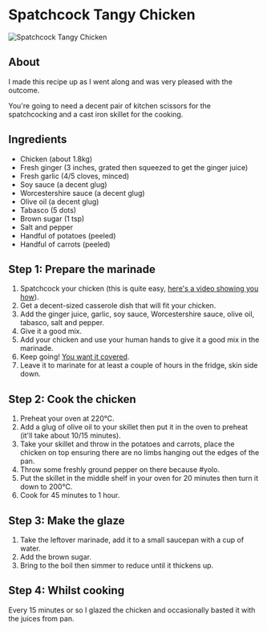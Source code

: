 # Spatchcock Tangy Chicken

![Spatchcock Tangy Chicken](https://c4.staticflickr.com/4/3936/15263988928_90dc99cb6f.jpg)

## About

I made this recipe up as I went along and was very pleased with the outcome.

You're going to need a decent pair of kitchen scissors for the spatchcocking
and a cast iron skillet for the cooking.

## Ingredients

* Chicken (about 1.8kg)
* Fresh ginger (3 inches, grated then squeezed to get the ginger juice)
* Fresh garlic (4/5 cloves, minced)
* Soy sauce (a decent glug)
* Worcestershire sauce (a decent glug)
* Olive oil (a decent glug)
* Tabasco (5 dots)
* Brown sugar (1 tsp)
* Salt and pepper
* Handful of potatoes (peeled)
* Handful of carrots (peeled)

## Step 1: Prepare the marinade

1. Spatchcock your chicken (this is quite easy, [here's a video showing you how](https://www.youtube.com/watch?v=Ppa1bxB89vg)).
2. Get a decent-sized casserole dish that will fit your chicken.
3. Add the ginger juice, garlic, soy sauce, Worcestershire sauce, olive oil, tabasco, salt and pepper.
4. Give it a good mix.
5. Add your chicken and use your human hands to give it a good mix in the marinade.
6. Keep going! [You want it covered](https://www.flickr.com/photos/reyhan/15449019885/).
7. Leave it to marinate for at least a couple of hours in the fridge, skin side down.

## Step 2: Cook the chicken

1. Preheat your oven at 220°C.
2. Add a glug of olive oil to your skillet then put it in the oven to preheat (it'll take about 10/15 minutes).
2. Take your skillet and throw in the potatoes and carrots, place the chicken on top ensuring there are no limbs hanging out the edges of the pan.
3. Throw some freshly ground pepper on there because #yolo.
4. Put the skillet in the middle shelf in your oven for 20 minutes then turn it down to 200°C.
5. Cook for 45 minutes to 1 hour.

## Step 3: Make the glaze

1. Take the leftover marinade, add it to a small saucepan with a cup of water.
2. Add the brown sugar.
3. Bring to the boil then simmer to reduce until it thickens up.

## Step 4: Whilst cooking

Every 15 minutes or so I glazed the chicken and occasionally basted it with the juices from pan.
